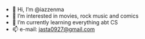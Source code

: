 - 👋 Hi, I’m @iazzenma
- 👀 I’m interested in movies, rock music and comics
- 🌱 I’m currently learning everything abt CS
- 📫 e-mail: jasta0927@gmail.com

<!---
iazzenma/iazzenma is a ✨ special ✨ repository because its `README.md` (this file) appears on your GitHub profile.
You can click the Preview link to take a look at your changes.
--->
